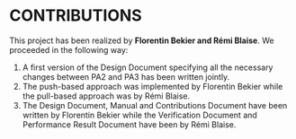 # CONTRIBUTIONS

This project has been realized by **Florentin Bekier and Rémi Blaise**. We proceeded in the following way:

1) A first version of the Design Document specifying all the necessary changes between PA2 and PA3 has been written jointly.
2) The push-based approach was implemented by Florentin Bekier while the pull-based approach was by Rémi Blaise.
3) The Design Document, Manual and Contributions Document have been written by Florentin Bekier while the Verification Document and Performance Result Document have been by Rémi Blaise.
